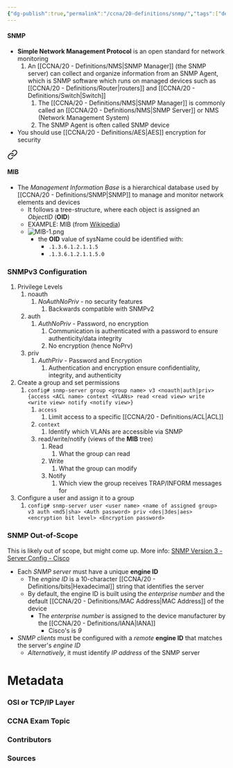 ```yaml
---
{"dg-publish":true,"permalink":"/ccna/20-definitions/snmp/","tags":["defs_ccna"]}
---
```


#### SNMP
-  **Simple Network Management Protocol** is an open standard for network monitoring 
	1. An [[CCNA/20 - Definitions/NMS\|SNMP Manager]] (the SNMP server) can collect and organize information from an SNMP Agent, which is SNMP software which runs on managed devices such as [[CCNA/20 - Definitions/Router\|routers]] and [[CCNA/20 - Definitions/Switch\|Switch]] 
		1. The [[CCNA/20 - Definitions/NMS\|SNMP Manager]] is commonly called an [[CCNA/20 - Definitions/NMS\|SNMP Server]] or NMS (Network Management System)
		2. The SNMP Agent is often called SNMP device
- You should use [[CCNA/20 - Definitions/AES\|AES]] encryption for security

<div class="transclusion internal-embed is-loaded"><a class="markdown-embed-link" href="/ccna/20-definitions/mib/#mib" aria-label="Open link"><svg xmlns="http://www.w3.org/2000/svg" width="24" height="24" viewBox="0 0 24 24" fill="none" stroke="currentColor" stroke-width="2" stroke-linecap="round" stroke-linejoin="round" class="svg-icon lucide-link"><path d="M10 13a5 5 0 0 0 7.54.54l3-3a5 5 0 0 0-7.07-7.07l-1.72 1.71"></path><path d="M14 11a5 5 0 0 0-7.54-.54l-3 3a5 5 0 0 0 7.07 7.07l1.71-1.71"></path></svg></a><div class="markdown-embed">



#### MIB
- The *Management Information Base* is a hierarchical database used by [[CCNA/20 - Definitions/SNMP\|SNMP]] to manage and monitor network elements and devices
	- It follows a tree-structure, where each object is assigned an *ObjectID* (**OID**)
	- EXAMPLE: MIB (from [Wikipedia](https://en.wikipedia.org/wiki/Management_information_base#Example))
	- ![MIB-1.png](/img/user/Attachments/MIB-1.png)
		- the **OID** value of sysName could be identified with:
			- `.1.3.6.1.2.1.1.5`
			- `.1.3.6.1.2.1.1.5.0`




</div></div>


### SNMPv3 Configuration
1. Privilege Levels
	1. noauth
		1. *NoAuthNoPriv* - no security features
			1. Backwards compatible with SNMPv2
	2. auth
		1. *AuthNoPriv* - Password, no encryption
			1. Communication is authenticated with a password to ensure authenticity/data integrity
			2. No encryption (hence NoPrv)
	3. priv
		1. *AuthPriv* - Password and Encryption
			1. Authentication and encryption ensure confidentiality, integrity, and authenticity
2. Create a group and set permissions
	1. `config# snmp-server group <group name> v3 <noauth|auth|priv> {access <ACL name> context <VLANs> read <read view> write <write view> notify <notify view>}`
		1. `access`
			1. Limit access to a specific [[CCNA/20 - Definitions/ACL\|ACL]]
		2. `context`
			1. Identify which VLANs are accessible via SNMP
		3. read/write/notify (views of the **MIB** tree)
			1. Read
				1. What the group can read 
			2. Write
				1. What the group can modify
			3. Notify
				1. Which view the group receives TRAP/INFORM messages for
3. Configure a user and assign it to a group
	1. `config# snmp-server user <user name> <name of assigned group> v3 auth <md5|sha> <Auth password> priv <des|3des|aes> <encryption bit level> <Encryption password>`

### SNMP Out-of-Scope
This is likely out of scope, but might come up. More info: [SNMP Version 3 - Server Config - Cisco](https://www.cisco.com/c/en/us/td/docs/ios-xml/ios/snmp/configuration/xe-3se/3850/snmp-xe-3se-3850-book/nm-snmp-snmpv3.html#GUID-1CC99199-5205-4099-BE12-06B9A9C202E2)
- Each *SNMP server* must have a unique **engine ID**
	- The *engine ID* is a 10-character [[CCNA/20 - Definitions/bits\|Hexadecimal]] string that identifies the server
	- By default, the engine ID is built using the *enterprise number* and the default [[CCNA/20 - Definitions/MAC Address\|MAC Address]] of the device
		- The *enterprise number* is assigned to the device manufacturer by the [[CCNA/20 - Definitions/IANA\|IANA]]
			- Cisco's is *9*
- *SNMP clients* must be configured with a *remote* **engine ID** that matches the server's *engine ID*
	- *Alternatively*, it must identify *IP address* of the SNMP server

# Metadata
### OSI or TCP/IP Layer

### CCNA Exam Topic

### Contributors

### Sources
